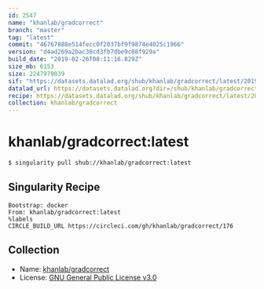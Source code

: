 ```yaml
---
id: 2547
name: "khanlab/gradcorrect"
branch: "master"
tag: "latest"
commit: "46767888e514fecc0f2037bf9f9874e4025c1966"
version: "d4ad269a2bac38cd3fb7dbe9c08f929a"
build_date: "2019-02-26T08:11:16.829Z"
size_mb: 6153
size: 2247979039
sif: "https://datasets.datalad.org/shub/khanlab/gradcorrect/latest/2019-02-26-46767888-d4ad269a/d4ad269a2bac38cd3fb7dbe9c08f929a.simg"
datalad_url: https://datasets.datalad.org?dir=/shub/khanlab/gradcorrect/latest/2019-02-26-46767888-d4ad269a/
recipe: https://datasets.datalad.org/shub/khanlab/gradcorrect/latest/2019-02-26-46767888-d4ad269a/Singularity
collection: khanlab/gradcorrect
---
```


# khanlab/gradcorrect:latest

```bash
$ singularity pull shub://khanlab/gradcorrect:latest
```

## Singularity Recipe

```singularity
Bootstrap: docker
From: khanlab/gradcorrect:latest
%labels
CIRCLE_BUILD_URL https://circleci.com/gh/khanlab/gradcorrect/176
```

## Collection

 - Name: [khanlab/gradcorrect](https://github.com/khanlab/gradcorrect)
 - License: [GNU General Public License v3.0](https://api.github.com/licenses/gpl-3.0)

